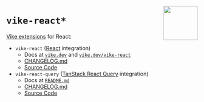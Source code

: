 [<img src="https://vike.dev/vike-readme.svg" align="right" height="90">](https://vike.dev)

# `vike-react*`

[Vike extensions](https://vike.dev/extensions) for React:
- `vike-react` ([React](https://react.dev) integration)
  - Docs at [`vike.dev`](https://vike.dev) and [`vike.dev/vike-react`](https://vike.dev/vike-react)
  - [CHANGELOG.md](packages/vike-react/CHANGELOG.md)
  - [Source Code](packages/vike-react)
- `vike-react-query` ([TanStack React Query](https://tanstack.com/query/latest) integration)
  - Docs at [`README.md`](packages/vike-react-query#readme)
  - [CHANGELOG.md](packages/vike-react-query/CHANGELOG.md)
  - [Source Code](packages/vike-react-query)
